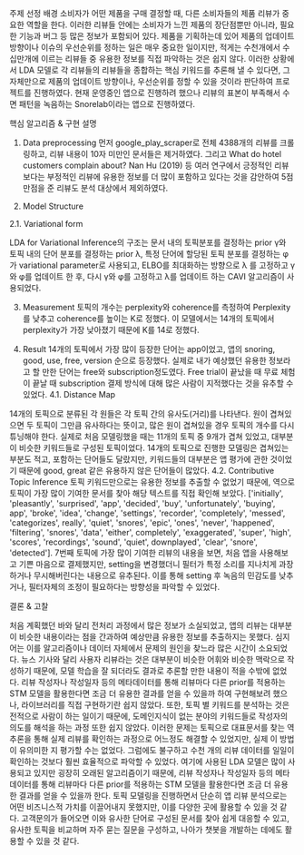 주제 선정 배경
소비자가 어떤 제품을 구매 결정할 때, 다른 소비자들의 제품 리뷰가 중요한 역할을 한다. 이러한 리뷰들 안에는 소비자가 느낀 제품의 장단점뿐만 아니라, 필요한 기능과 버그 등 많은 정보가 포함되어 있다. 제품을 기획하는데 있어 제품의 업데이트 방향이나 이슈의 우선순위를 정하는 일은 매우 중요한 일이지만, 적게는 수천개에서 수십만개에 이르는 리뷰들 중 유용한 정보를 직접 파악하는 것은 쉽지 않다. 
이러한 상황에서 LDA 모델로 각 리뷰들의 리뷰들을 종합하는 핵심 키워드를 추론해 낼 수 있다면, 그 자체만으로 제품의 업데이트 방향이나, 우선순위를 정할 수 있을 것이라 판단하여 프로젝트를 진행하였다.
현재 운영중인 앱으로 진행하려 했으나 리뷰의 표본이 부족해서 수면 패턴을 녹음하는 Snorelab이라는 앱으로 진행하였다. 

핵심 알고리즘 & 구현 설명
1.	Data preprocessing
먼저 google_play_scraper로 전체 4388개의 리뷰를 크롤링하고, 리뷰 내용이 10자 미만인 문서들은 제거하였다. 그리고 What do hotel customers complain about? Nan Hu (2019)  등 여러 연구에서 긍정적인 리뷰보다는 부정적인 리뷰에 유용한 정보를 더 많이 포함하고 있다는 것을 감안하여 5점 만점을 준 리뷰도 분석 대상에서 제외하였다.

2.	Model Structure
 
2.1.	Variational form 
 
LDA for Variational Inference의 구조는 문서 내의 토픽분포를 결정하는 prior γ와 토픽 내의 단어 분포를 결정하는 prior λ, 특정 단어에 할당된 토픽 분포를 결정하는 φ가 variational parameter로 사용되고, ELBO를 최대화하는 방향으로 λ 를 고정하고 γ와 φ를 업데이트 한 후, 다시 γ와 φ를 고정하고 λ를 업데이트 하는 CAVI 알고리즘이 사용되었다. 

3.	Measurement
토픽의 개수는 perplexity와 coherence를 측정하여 Perplexity를 낮추고 coherence를 높이는 K로 정했다. 이 모델에서는 14개의 토픽에서 perplexity가 가장 낮아졌기 때문에 K를 14로 정했다.

4.	Result
14개의 토픽에서 가장 많이 등장한 단어는 app이었고, 앱의 snoring, good, use, free, version 순으로 등장했다. 실제로 내가 예상했던 유용한 정보라고 할 만한 단어는 free와 subscription정도였다. Free trial이 끝났을 때 무료 체험이 끝날 때 subscription 결제 방식에 대해 많은 사람이 지적했다는 것을 유추할 수 있었다.
4.1.	Distance Map 

 14개의 토픽으로 분류된 각 원들은 각 토픽 간의 유사도(거리)를 나타낸다. 원이 겹쳐있으면 두 토픽이 그만큼 유사하다는 뜻이고, 많은 원이 겹쳐있을 경우 토픽의 개수를 다시 튜닝해야 한다. 실제로 처음 모델링했을 때는 11개의 토픽 중 9개가 겹쳐 있었고, 대부분이 비슷한 키워드들로 구성된 토픽이었다. 14개의 토픽으로 진행한 모델링은 겹쳐있는 부분도 적고, 포함하는 단어들도 달랐지만, 키워드들의 대부분은 앱 평가에 관한 것이었기 때문에 good, great 같은 유용하지 않은 단어들이 많았다. 
4.2.	Contributive Topic Inference 
 토픽 키워드만으로는 유용한 정보를 추출할 수 없었기 때문에, 역으로 토픽이 가장 많이 기여한 문서를 찾아 해당 텍스트를 직접 확인해 보았다. 
['initially', 'pleasantly', 'surprised', 'app', 'decided', 'buy', 'unfortunately', 'buying', app', 'broke', 'idea', 'change', 'settings', 'recorder', 'completely', 'messed', 'categorizes', really', 'quiet', 'snores', 'epic', 'ones', 'never', 'happened', 'filtering', 'snores', 'data', 'either', completely', 'exaggerated', 'super', 'high', 'scores', 'recordings', 'sound', 'quiet', downplayed', 'clear', 'snore', 'detected'].
7번째 토픽에 가장 많이 기여한 리뷰의 내용을 보면, 처음 앱을 사용해보고 기쁜 마음으로 결제했지만, setting을 변경했더니 필터가 특정 소리를 지나치게 과장하거나 무시해버린다는 내용으로 유추된다. 이를 통해 setting 후 녹음의 민감도를 낮추거나, 필터자체의 조정이 필요하다는 방향성을 파악할 수 있었다. 

결론 & 고찰 

 처음 계획했던 바와 달리 전처리 과정에서 많은 정보가 소실되었고, 앱의 리뷰는 대부분이 비슷한 내용이라는 점을 간과하여 예상만큼 유용한 정보를 추출하지는 못했다. 심지어는 이를 알고리즘이나 데이터 자체에서 문제의 원인을 찾느라 많은 시간이 소요되었다. 뉴스 기사와 달리 사용자 리뷰라는 것은 대부분이 비슷한 어휘와 비슷한 맥락으로 작성하기 때문에, 모델 학습을 잘 되더라도 결과로 추론할 만한 내용이 적을 수밖에 없었다. 리뷰 작성자나 작성일자 등의 메타데이터를 통해 리뷰마다 다른 prior를 적용하는 STM 모델을 활용한다면 조금 더 유용한 결과를 얻을 수 있을까 하여 구현해보려 했으나, 라이브러리를 직접 구현하기란 쉽지 않았다.
또한, 토픽 별 키워드를 분석하는 것은 전적으로 사람이 하는 일이기 때문에, 도메인지식이 없는 분야의 키워드들로 작성자의 의도를 해석을 하는 과정 또한 쉽지 않았다. 
이러한 문제는 토픽으로 대표문서를 찾는 역 추론을 통해 실제 리뷰를 확인하는 과정으로 어느정도 해결할 수 있었지만, 실제 이 방법이 유의미한 지 평가할 수는 없었다. 그럼에도 불구하고 수천 개의 리뷰 데이터를 일일이 확인하는 것보다 훨씬 효율적으로 파악할 수 있었다. 
여기에 사용된 LDA 모델은 많이 사용되고 있지만 굉장히 오래된 알고리즘이기 때문에, 리뷰 작성자나 작성일자 등의 메타데이터를 통해 리뷰마다 다른 prior를 적용하는 STM 모델을 활용한다면 조금 더 유용한 결과를 얻을 수 있을까 한다. 
토픽 모델링을 진행하면서 단순히 앱 리뷰 분석으로는 어떤 비즈니스적 가치를 이끌어내지 못했지만, 이를 다양한 곳에 활용할 수 있을 것 같다. 고객문의가 들어오면 이와 유사한 단어로 구성된 문서를 찾아 쉽게 대응할 수 있고, 유사한 토픽을 비교하며 자주 묻는 질문을 구성하고, 나아가 챗봇을 개발하는 데에도 활용할 수 있을 것 같다. 
